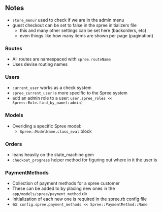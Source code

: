 ## Notes

* `store_menu?` used to check if we are in the admin menu
* guest checkout can be set to false in the spree initializers file
	* this and many other settings can be set here (backorders, etc)
	* even things like how many items are shown per page (pagination)

### Routes

* All routes are namespaced with `spree.routeName`
* Uses devise routing names

### Users

* `current_user` works as a check system
* `spree_current_user` is more specific to the Spree system
* add an admin role to a user: `user.spree_roles << Spree::Role.find_by_name(:admin)`

### Models

* Overiding a specific Spree model:
	* `Spree::ModelName.class_eval` block

### Orders

* leans heavily on the state_machine gem
* `checkout_progress` helper method for figuring out where in it the user is

### PaymentMethods

* Collection of payment methods for a spree customer
* These can be added to by placing new ones in the `app/models/spree/payment_method` dir
* Initialization of each new one is required in the spree.rb config file
 * ex: `config.spree.payment_methods << Spree::PaymentMethod::Name`